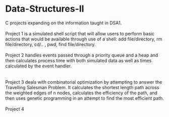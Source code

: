 # Data-Structures-II
C projects expanding on the information taught in DSA1.
<br></br>Project 1 is a simulated shell script that will allow users to perform basic actions that would be available through use of a shell: add file/directory, rm file/directory, cd/.. <directory>, pwd, find file/directory.
<br></br>Project 2 handles events passed through a priority queue and a heap and then calculates process time with both simulated data as well as times calculated by the event handler.   
<br></br>Project 3 deals with combinatorial optimization by attempting to answer the Travelling Salesman Problem.  It calculates the shortest length path across the weighted edges of n nodes, calculates the efficiency of the path, and then uses genetic programming in an attempt to find the most efficient path.
<br></br>Project 4 

